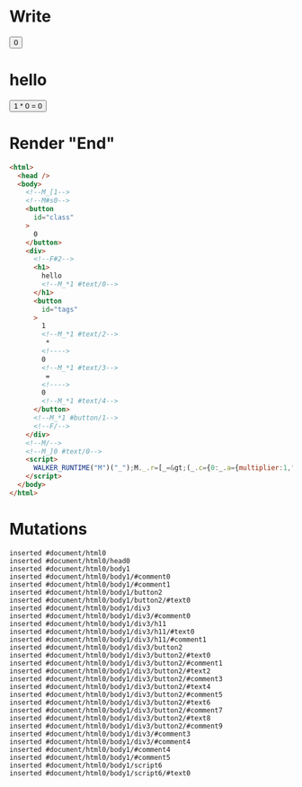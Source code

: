 # Write
  <!--M_[1--><!--M#s0--><button id=class>0</button><div><!--F#2--><h1>hello<!--M_*1 #text/0--></h1><button id=tags>1<!--M_*1 #text/2--> * <!>0<!--M_*1 #text/3--> = <!>0<!--M_*1 #text/4--></button><!--M_*1 #button/1--><!--F/--></div><!--M/--><!--M_]0 #text/0--><script>WALKER_RUNTIME("M")("_");M._.r=[_=>(_.c={0:_.a={multiplier:1,"#text/0!":_.b={m5c:"s0-2",baseCount:0},"#text/0(":_._.$compat_renderer(_._["packages/translator-interop/src/__tests__/fixtures/interop-tag-params-tags-to-class/components/class-layout.marko"])},1:_.b,2:{m5c:"s0"}},_.b._=_.a,_.c),1,"$compat_setScope",1,"packages/translator-interop/src/__tests__/fixtures/interop-tag-params-tags-to-class/template.marko_1_multiplier/subscriber",1,"packages/translator-interop/src/__tests__/fixtures/interop-tag-params-tags-to-class/template.marko_1_multiplier",0];M._.w();$MC=(window.$MC||[]).concat({"o":{"w":[["s0",0,{"renderBody":["packages/translator-interop/src/__tests__/fixtures/interop-tag-params-tags-to-class/template.marko_1_renderer",0]},{"f":1}]],"t":["packages/translator-interop/src/__tests__/fixtures/interop-tag-params-tags-to-class/components/class-layout.marko"]},"$$":[{"l":["w",0,3,"r"],"r":["w",0,2,"renderBody"]}]});M._.r.push(_=>(_.d={0:_.a}),2,"$compat_setScope",0);M._.w()</script>


# Render "End"
```html
<html>
  <head />
  <body>
    <!--M_[1-->
    <!--M#s0-->
    <button
      id="class"
    >
      0
    </button>
    <div>
      <!--F#2-->
      <h1>
        hello
        <!--M_*1 #text/0-->
      </h1>
      <button
        id="tags"
      >
        1
        <!--M_*1 #text/2-->
         * 
        <!---->
        0
        <!--M_*1 #text/3-->
         = 
        <!---->
        0
        <!--M_*1 #text/4-->
      </button>
      <!--M_*1 #button/1-->
      <!--F/-->
    </div>
    <!--M/-->
    <!--M_]0 #text/0-->
    <script>
      WALKER_RUNTIME("M")("_");M._.r=[_=&gt;(_.c={0:_.a={multiplier:1,"#text/0!":_.b={m5c:"s0-2",baseCount:0},"#text/0(":_._.$compat_renderer(_._["packages/translator-interop/src/__tests__/fixtures/interop-tag-params-tags-to-class/components/class-layout.marko"])},1:_.b,2:{m5c:"s0"}},_.b._=_.a,_.c),1,"$compat_setScope",1,"packages/translator-interop/src/__tests__/fixtures/interop-tag-params-tags-to-class/template.marko_1_multiplier/subscriber",1,"packages/translator-interop/src/__tests__/fixtures/interop-tag-params-tags-to-class/template.marko_1_multiplier",0];M._.w();$MC=(window.$MC||[]).concat({"o":{"w":[["s0",0,{"renderBody":["packages/translator-interop/src/__tests__/fixtures/interop-tag-params-tags-to-class/template.marko_1_renderer",0]},{"f":1}]],"t":["packages/translator-interop/src/__tests__/fixtures/interop-tag-params-tags-to-class/components/class-layout.marko"]},"$$":[{"l":["w",0,3,"r"],"r":["w",0,2,"renderBody"]}]});M._.r.push(_=&gt;(_.d={0:_.a}),2,"$compat_setScope",0);M._.w()
    </script>
  </body>
</html>
```

# Mutations
```
inserted #document/html0
inserted #document/html0/head0
inserted #document/html0/body1
inserted #document/html0/body1/#comment0
inserted #document/html0/body1/#comment1
inserted #document/html0/body1/button2
inserted #document/html0/body1/button2/#text0
inserted #document/html0/body1/div3
inserted #document/html0/body1/div3/#comment0
inserted #document/html0/body1/div3/h11
inserted #document/html0/body1/div3/h11/#text0
inserted #document/html0/body1/div3/h11/#comment1
inserted #document/html0/body1/div3/button2
inserted #document/html0/body1/div3/button2/#text0
inserted #document/html0/body1/div3/button2/#comment1
inserted #document/html0/body1/div3/button2/#text2
inserted #document/html0/body1/div3/button2/#comment3
inserted #document/html0/body1/div3/button2/#text4
inserted #document/html0/body1/div3/button2/#comment5
inserted #document/html0/body1/div3/button2/#text6
inserted #document/html0/body1/div3/button2/#comment7
inserted #document/html0/body1/div3/button2/#text8
inserted #document/html0/body1/div3/button2/#comment9
inserted #document/html0/body1/div3/#comment3
inserted #document/html0/body1/div3/#comment4
inserted #document/html0/body1/#comment4
inserted #document/html0/body1/#comment5
inserted #document/html0/body1/script6
inserted #document/html0/body1/script6/#text0
```